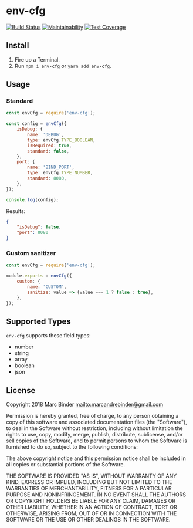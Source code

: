# env-cfg

[![Build Status](https://travis-ci.org/MrBoolean/env-cfg.svg?branch=master)](https://travis-ci.org/MrBoolean/env-cfg) [![Maintainability](https://api.codeclimate.com/v1/badges/966248ef41fa1241b57a/maintainability)](https://codeclimate.com/github/MrBoolean/env-cfg/maintainability) [![Test Coverage](https://api.codeclimate.com/v1/badges/966248ef41fa1241b57a/test_coverage)](https://codeclimate.com/github/MrBoolean/env-cfg/test_coverage)

## Install

1. Fire up a Terminal.
1. Run `npm i env-cfg` or `yarn add env-cfg`.

## Usage

### Standard

```javascript
const envCfg = require('env-cfg');

const config = envCfg({
    isDebug: {
        name: 'DEBUG',
        type: envCfg.TYPE_BOOLEAN,
        isRequired: true,
        standard: false,
    },
    port: {
        name: 'BIND_PORT',
        type: envCfg.TYPE_NUMBER,
        standard: 8080,
    },
});

console.log(config);
```

Results:

```json
{
    "isDebug": false,
    "port": 8080
}
```

### Custom sanitizer

```javascript
const envCfg = require('env-cfg');

module.exports = envCfg({
    custom: {
        name: 'CUSTOM',
        sanitize: value => (value === 1 ? false : true),
    },
});
```

## Supported Types

`env-cfg` supports these field types:

* number
* string
* array
* boolean
* json

## License

Copyright 2018 Marc Binder <mailto:marcandrebinder@gmail.com>

Permission is hereby granted, free of charge, to any person obtaining a copy of this software and associated documentation files (the "Software"), to deal in the Software without restriction, including without limitation the rights to use, copy, modify, merge, publish, distribute, sublicense, and/or sell copies of the Software, and to permit persons to whom the Software is furnished to do so, subject to the following conditions:

The above copyright notice and this permission notice shall be included in all copies or substantial portions of the Software.

THE SOFTWARE IS PROVIDED "AS IS", WITHOUT WARRANTY OF ANY KIND, EXPRESS OR IMPLIED, INCLUDING BUT NOT LIMITED TO THE WARRANTIES OF MERCHANTABILITY, FITNESS FOR A PARTICULAR PURPOSE AND NONINFRINGEMENT. IN NO EVENT SHALL THE AUTHORS OR COPYRIGHT HOLDERS BE LIABLE FOR ANY CLAIM, DAMAGES OR OTHER LIABILITY, WHETHER IN AN ACTION OF CONTRACT, TORT OR OTHERWISE, ARISING FROM, OUT OF OR IN CONNECTION WITH THE SOFTWARE OR THE USE OR OTHER DEALINGS IN THE SOFTWARE.
